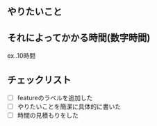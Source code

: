 ## やりたいこと
## それによってかかる時間(数字時間)
ex..10時間
## チェックリスト
- [ ] featureのラベルを追加した
- [ ] やりたいことを簡潔に具体的に書いた
- [ ] 時間の見積もりをした